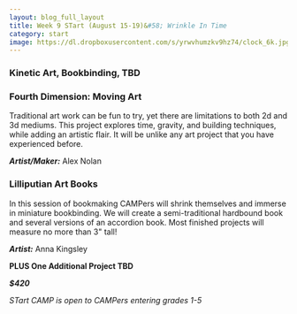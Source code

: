 ```yaml
---
layout: blog_full_layout
title: Week 9 STart (August 15-19)&#58; Wrinkle In Time
category: start
image: https://dl.dropboxusercontent.com/s/yrwvhumzkv9hz74/clock_6k.jpg?dl=0
---
```


### Kinetic Art, Bookbinding, TBD


### Fourth Dimension: Moving Art

Traditional art work can be fun to try, yet there are limitations to both 2d and 3d mediums. This project explores time, gravity, and building techniques, while adding an artistic flair. It will be unlike any art project that you have experienced before.

**_Artist/Maker:_** Alex Nolan


### Lilliputian Art Books

In this session of bookmaking CAMPers will shrink themselves and immerse in miniature bookbinding. We will create a semi-traditional hardbound book and several versions of an accordion book. Most finished projects will measure no more than 3" tall! 

**_Artist:_** Anna Kingsley


**PLUS One Additional Project TBD**

**_$420_**

*STart CAMP is open to CAMPers entering grades 1-5*
